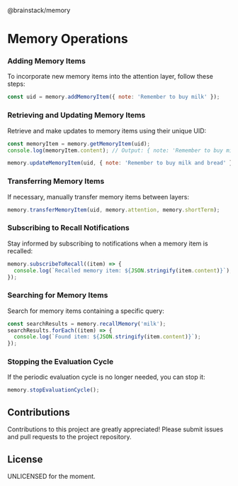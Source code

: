 @brainstack/memory
# Memory Operations

### Adding Memory Items

To incorporate new memory items into the attention layer, follow these steps:

```javascript
const uid = memory.addMemoryItem({ note: 'Remember to buy milk' });
```

### Retrieving and Updating Memory Items

Retrieve and make updates to memory items using their unique UID:

```javascript
const memoryItem = memory.getMemoryItem(uid);
console.log(memoryItem.content); // Output: { note: 'Remember to buy milk' }

memory.updateMemoryItem(uid, { note: 'Remember to buy milk and bread' });
```

### Transferring Memory Items

If necessary, manually transfer memory items between layers:

```javascript
memory.transferMemoryItem(uid, memory.attention, memory.shortTerm);
```

### Subscribing to Recall Notifications

Stay informed by subscribing to notifications when a memory item is recalled:

```javascript
memory.subscribeToRecall((item) => {
  console.log(`Recalled memory item: ${JSON.stringify(item.content)}`);
});
```

### Searching for Memory Items

Search for memory items containing a specific query:

```javascript
const searchResults = memory.recallMemory('milk');
searchResults.forEach((item) => {
  console.log(`Found item: ${JSON.stringify(item.content)}`);
});
```

### Stopping the Evaluation Cycle

If the periodic evaluation cycle is no longer needed, you can stop it:

```javascript
memory.stopEvaluationCycle();
```

## Contributions

Contributions to this project are greatly appreciated! Please submit issues and pull requests to the project repository.

## License

UNLICENSED for the moment.